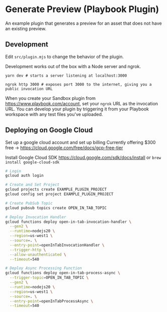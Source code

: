 # Generate Preview (Playbook Plugin)

An example plugin that generates a preview for an asset that does not have an existing preview.

## Development

Edit `src/plugin.mjs` to change the behavior of the plugin.

Development works out of the box with a Node server and ngrok.

```
yarn dev # starts a server listening at localhost:3000

ngrok http 3000 # exposes port 3000 to the internet, giving you a public invocation URL
```

When you create your Sandbox plugin from https://www.playbook.com/account, set your
`ngrok` URL as the invocation URL. You can develop your plugin by triggering it from
your Playbook workspace with any test files you've uploaded.

## Deploying on Google Cloud

Set up a google cloud account and set up billing
Currently offering $300 free -> https://cloud.google.com/free/docs/gcp-free-tier

Install Google Cloud SDK
https://cloud.google.com/sdk/docs/install or `brew install google-cloud-sdk`

```bash
# Login
gcloud auth login

# Create and Set Project
gcloud projects create EXAMPLE_PLUGIN_PROJECT
gcloud config set project EXAMPLE_PLUGIN_PROJECT

# Create PubSub Topic
gcloud pubsub topics create OPEN_IN_TAB_TOPIC

# Deploy Invocation Handler
gcloud functions deploy open-in-tab-invocation-handler \
  --gen2 \
  --runtime=nodejs20 \
  --region=us-west1 \
  --source=. \
  --entry-point=openInTabInvocationHandler \
  --trigger-http \
  --allow-unauthenticated \
  --timeout=540

# Deploy Async Processing Function
gcloud functions deploy open-in-tab-process-async \
  --trigger-topic=OPEN_IN_TAB_TOPIC \
  --gen2 \
  --runtime=nodejs20 \
  --region=us-west1 \
  --source=. \
  --entry-point=openInTabProcessAsync \
  --timeout=540
```
